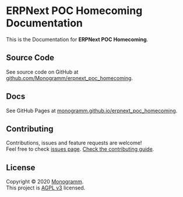 # **ERPNext POC Homecoming** Documentation

This is the Documentation for **ERPNext POC Homecoming**.

## Source Code

See source code on GitHub at [github.com/Monogramm/erpnext_poc_homecoming](https://github.com/Monogramm/erpnext_poc_homecoming/).

## Docs

See GitHub Pages at [monogramm.github.io/erpnext_poc_homecoming](https://monogramm.github.io/erpnext_poc_homecoming/).

## Contributing

Contributions, issues and feature requests are welcome!<br />Feel free to check [issues page](https://github.com/Monogramm/erpnext_poc_homecoming/issues).
[Check the contributing guide](./CONTRIBUTING.md).<br />

## License

Copyright © 2020 [Monogramm](https://github.com/Monogramm).<br />
This project is [AGPL v3](https://opensource.org/licenses/AGPL-3.0) licensed.
